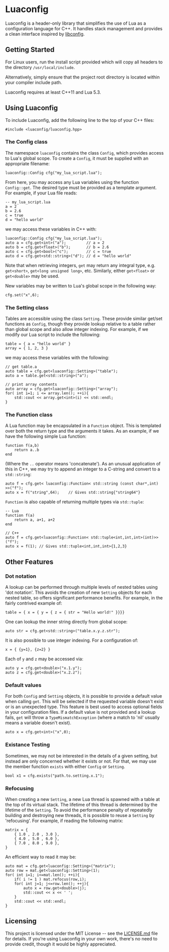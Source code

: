 # Luaconfig

Luaconfig is a header-only library that simplifies the use of Lua as a configuration language for C++. It handles stack management and provides a clean interface inspired by [libconfig](https://github.com/hyperrealm/libconfig).

## Getting Started

For Linux users, run the install script provided which will copy all headers to the directory `/usr/local/include`.

Alternatively, simply ensure that the project root directory is located within your compiler include path.

Luaconfig requires at least C++11 and Lua 5.3.

## Using Luaconfig

To include Luaconfig, add the following line to the top of your C++ files:

```
#include <luaconfig/luaconfig.hpp>
```

### The Config class

The namespace `luaconfig` contains the class `Config`, which provides access to Lua's global scope. To create a `Config`, it must be supplied with an appropriate filename:

```
luaconfig::Config cfg("my_lua_script.lua");
```

From here, you may access any Lua variables using the function `Config::get`. The desired type must be provided as a template argument. For example, if your Lua file reads:

```
-- my_lua_script.lua
a = 2
b = 2.6
c = true
d = "hello world"
```

we may access these variables in C++ with:

```
luaconfig::Config cfg("my_lua_script.lua");
auto a = cfg.get<int>("a");         // a = 2
auto b = cfg.get<float>("b");       // b = 2.6
auto c = cfg.get<bool>("c");        // c = true
auto d = cfg.get<std::string>("d"); // d = "hello world"
```

Note that when retrieving integers, `get` may return any integral type, e.g. `get<short>`, `get<long unsigned long>`, etc. Similarly, either `get<float>` or `get<double>` may be used.

New variables may be written to Lua's global scope in the following way:

```
cfg.set("x",6);
```

### The Setting class

Tables are accessible using the class `Setting`. These provide similar get/set functions as `Config`, though they provide lookup relative to a table rather than global scope and also allow integer indexing. For example, if we modify our Lua script to include the following:

```
table = { a = "hello world" }
array = { 1, 2, 3 }
```

we may access these variables with the following:

```
// get table.a
auto table = cfg.get<luaconfig::Setting>("table");
auto a = table.get<std::string>("a");

// print array contents
auto array = cfg.get<luaconfig::Setting>("array");
for( int i=1; i <= array.len(); ++i){
    std::cout << array.get<int>(i) << std::endl;
}
```

### The Function class

A Lua function may be encapsulated in a `Function` object. This is templated over both the return type and the arguments it takes. As an example, if we have the following simple Lua function:

```
function f(a,b)
    return a..b
end
```

(Where the `..` operator means 'concatenate'). As an unusual application of this in C++, we may try to append an integer to a C-string and convert to a `std::string`:

```
auto f = cfg.get< luaconfig::Function< std::string (const char*,int) >>("f");
auto x = f("string",64);    // Gives std::string{"string64"}
```

`Function` is also capable of returning multiple types via `std::tuple`:

```
-- Lua
function f(a)
    return a, a+1, a+2
end

// C++
auto f = cfg.get<luaconfig::Function< std::tuple<int,int,int>(int)>>("f");
auto x = f(1); // Gives std::tuple<int,int,int>{1,2,3}
```

## Other Features

### Dot notation

A lookup can be performed through multiple levels of nested tables using 'dot notation'. This avoids the creation of new `Setting` objects for each nested table, so offers significant performance benefits. For example, in the fairly contrived example of:

```
table = { x = { y = { z = { str = "Hello world!" }}}}
```

One can lookup the inner string directly from global scope:

```
auto str = cfg.get<std::string>("table.x.y.z.str");
```

It is also possible to use integer indexing. For a configuration of:

```
x = { {y=1}, {z=2} }
```

Each of `y` and `z` may be accessed via:

```
auto y = cfg.get<double>("x.1.y");
auto z = cfg.get<double>("x.2.z");
```

### Default values

For both `Config` and `Setting` objects, it is possible to provide a default value when calling `get`. This will be selected if the requested variable doesn't exist or is an unexpected type. This feature is best used to access optional fields in your configuration files. If a default value is not provided and a lookup fails, `get` will throw a `TypeMismatchException` (where a match to 'nil' usually means a variable doesn't exist).

```
auto x = cfg.get<int>("x",0);
```

### Existance Testing

Sometimes, we may not be interested in the details of a given setting, but instead are only concerned whether it exists or not. For that, we may use the member function `exists` with either `Config` or `Setting`.

```
bool x1 = cfg.exists("path.to.setting.x.1");
```

### Refocusing

When creating a new `Setting`, a new Lua thread is spawned with a table at the top of its virtual stack. The lifetime of this thread is determined by the lifetime of the `Setting`. To avoid the performance penalty of repeatedly building and destroying new threads, it is possible to reuse a `Setting` by 'refocusing'. For example, if reading the following matrix:

```
matrix = {
    { 1.0 , 2.0 , 3.0 },
    { 4.0 , 5.0 , 6.0 },
    { 7.0 , 8.0 , 9.0 },
}
```

An efficient way to read it may be:

```
auto mat = cfg.get<luaconfig::Setting>("matrix");
auto row = mat.get<luaconfig::Setting>(1);
for( int i=1; i<=mat.len(); ++i){
    if( i != 1 ) mat.refocus(row,i);
    for( int j=1; j<=row.len(); ++j){
        auto x = row.get<double>(j);
        std::cout << x << ' ';
    }
    std::cout << std::endl;
}
```

## Licensing

This project is licensed under the MIT License -- see the [LICENSE.md](LICENSE.md) file for details. If you're using Luaconfig in your own work, there's no need to provide credit, though it would be highly appreciated.
